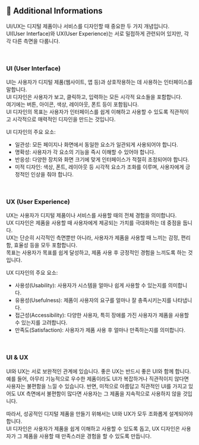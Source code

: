 ## 🧐 Additional Informations

UI/UX는 디지털 제품이나 서비스를 디자인할 때 중요한 두 가지 개념입니다. <br />
UI(User Interface)와 UX(User Experience)는 서로 밀접하게 관련되어 있지만, 각각 다른 측면을 다룹니다.

<br />

### UI (User Interface)

UI는 사용자가 디지털 제품(웹사이트, 앱 등)과 상호작용하는 데 사용하는 인터페이스를 말합니다. <br />
UI 디자인은 사용자가 보고, 클릭하고, 입력하는 모든 시각적 요소들을 포함합니다. <br />
여기에는 버튼, 아이콘, 색상, 레이아웃, 폰트 등이 포함됩니다. <br />
UI 디자인의 목표는 사용자가 인터페이스를 쉽게 이해하고 사용할 수 있도록 직관적이고 시각적으로 매력적인 디자인을 만드는 것입니다.

UI 디자인의 주요 요소:

- 일관성: 모든 페이지나 화면에서 동일한 요소가 일관되게 사용되어야 합니다.
- 명확성: 사용자가 각 요소의 기능을 즉시 이해할 수 있어야 합니다.
- 반응성: 다양한 장치와 화면 크기에 맞게 인터페이스가 적절히 조정되어야 합니다.
- 미적 디자인: 색상, 폰트, 레이아웃 등 시각적 요소가 조화를 이루며, 사용자에게 긍정적인 인상을 줘야 합니다.

<br />

### UX (User Experience)

UX는 사용자가 디지털 제품이나 서비스를 사용할 때의 전체 경험을 의미합니다. <br />
UX 디자인은 제품을 사용할 때 사용자에게 제공되는 가치를 극대화하는 데 중점을 둡니다. <br />
UX는 단순히 시각적인 측면뿐만 아니라, 사용자가 제품을 사용할 때 느끼는 감정, 편리함, 효율성 등을 모두 포함합니다. <br />
목표는 사용자가 목표를 쉽게 달성하고, 제품 사용 후 긍정적인 경험을 느끼도록 하는 것입니다.

UX 디자인의 주요 요소:

- 사용성(Usability): 사용자가 시스템을 얼마나 쉽게 사용할 수 있는지를 의미합니다.
- 유용성(Usefulness): 제품이 사용자의 요구를 얼마나 잘 충족시키는지를 나타냅니다.
- 접근성(Accessibility): 다양한 사용자, 특히 장애를 가진 사용자가 제품을 사용할 수 있는지를 고려합니다.
- 만족도(Satisfaction): 사용자가 제품 사용 후 얼마나 만족하는지를 의미합니다.

<br />

### UI & UX

UI와 UX는 서로 보완적인 관계에 있습니다. 좋은 UX는 반드시 좋은 UI와 함께 합니다. <br />
예를 들어, 아무리 기능적으로 우수한 제품이라도 UI가 복잡하거나 직관적이지 않다면 사용자는 불편함을 느낄 수 있습니다. 반면, 미적으로 아름답고 직관적인 UI를 가지고 있어도 UX 측면에서 불편함이 많다면 사용자는 그 제품을 지속적으로 사용하지 않을 것입니다.

따라서, 성공적인 디지털 제품을 만들기 위해서는 UI와 UX가 모두 조화롭게 설계되어야 합니다. <br />
UI 디자인은 사용자가 제품을 쉽게 이해하고 사용할 수 있도록 돕고, UX 디자인은 사용자가 그 제품을 사용할 때 만족스러운 경험을 할 수 있도록 만듭니다.
